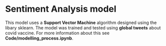 # Sentiment Analysis model

This model uses a **Support Vector Machine** algorithm designed using the libary sklearn. The model was trained and tested using **global tweets** about covid vaccine. 
For more information about this see **Code/modelling_process.ipynb**.

